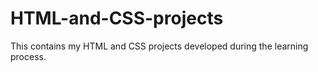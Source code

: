 # HTML-and-CSS-projects
This contains my HTML and CSS projects developed during the learning process.

